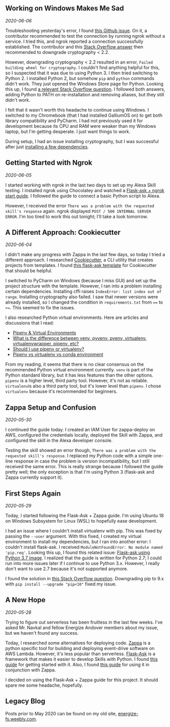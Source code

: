 ## Working on Windows Makes Me Sad
*2020-06-06*

Troubleshooting yesterday's error, I found 
[this Github issue](https://github.com/3SpheresRoboticsProject/flask_ask_ros/issues/3). On it, a contributor 
recommended to test the connection by running ngrok without a service. I tried this, and ngrok reported a connection 
successfully established. The contributor and this [Stack Overflow answer](https://stackoverflow.com/a/49466811) then 
recommended to downgrade cryptography < 2.2.

However, downgrading cryptography < 2.2 resulted in an error, `Failed building wheel for cryptography`. I couldn't
find anything helpful for this, so I suspected that it was due to using Python 3. I then tried switching to Python 2.
I installed Python 2, but somehow `pip` and `python` commands didn't work. They just opened the Windows Store page for 
Python. Looking this up, I found 
[a relevant Stack Overflow question](https://stackoverflow.com/questions/58754860/cmd-opens-window-store-when-i-type-python). 
I followed both answers, adding Python to PATH on re-installation and removing aliases, but they still didn't work.

I felt that it wasn't worth this headache to continue using Windows. I switched to my Chromebook (that I had installed 
GalliumOS on) to get both library compatibility and PyCharm. I had not previously used it for development because its 
CPU and RAM were weaker than my Windows laptop, but I'm getting desperate. I just want things to work.

During setup, I had an issue installing cryptography, but I was successful after just 
[installing a few dependencies](https://stackoverflow.com/a/22210069).

## Getting Started with Ngrok
*2020-06-05*

I started working with ngrok in the last two days to set up my Alexa Skill testing. I installed ngrok using Chocolatey 
and watched a [Flask-ask + ngrok start guide](https://www.youtube.com/watch?v=eC2zi4WIFX0). I followed the guide to 
connect a basic Python script to Alexa.

However, I received the error `There was a problem with the requested skill's response` again. ngrok displayed 
`POST / 500 INTERNAL SERVER ERROR`. I'm too tired to work this out tonight; I'll take a look tomorrow.

## A Different Approach: Cookiecutter
*2020-06-04*

I didn't make any progress with Zappa in the last few days, so today I tried a different approach. I researched 
[Cookiecutter](https://cookiecutter.readthedocs.io/en/1.7.2/README.html), a CLI utility that creates projects from 
templates. I found 
[this flask-ask template](https://github.com/chrisvoncsefalvay/cookiecutter-flask-ask)
for Cookiecutter that should be helpful.

I switched to PyCharm on Windows (because I miss GUI) and set up the project structure with the template. However, I 
ran into a problem installing certain dependencies. Installing cffi raises `IndexError: list index out of range`. 
Installing cryptography also failed. I saw that newer versions were already installed, so I changed the condition in 
`requirements.txt` from `==` to `>=`. This seemed to fix the issues.

I also researched Python virtual environments. Here are articles and discussions that I read:
- [Pipenv & Virtual Environments](https://docs.python-guide.org/dev/virtualenvs/)
- [What is the difference between venv, pyvenv, pyenv, virtualenv, virtualenvwrapper, pipenv, etc?](https://stackoverflow.com/questions/41573587/what-is-the-difference-between-venv-pyvenv-pyenv-virtualenv-virtualenvwrappe)
- [Should I use pipenv or virtualenv?](https://www.reddit.com/r/learnpython/comments/9lrcee/should_i_use_pipenv_or_virtualenv/)
- [Pipenv vs virtualenv vs conda environment](https://medium.com/@krishnaregmi/pipenv-vs-virtualenv-vs-conda-environment-3dde3f6869ed)

From my reading, it seems that there is no clear consensus on the recommended Python virtual environment currently. 
`venv` is part of the Python standard library, but it has less features than the other options. `pipenv` is a higher 
level, third party tool. However, it's not as reliable. `virtualenv`is also a third party tool, but it's lower level 
than `pipenv`. I chose `virtualenv` because it's recommended for beginners.

## Zappa Setup and Confusion
*2020-05-30*

I continued the guide today. I created an IAM User for zappa-deploy on AWS, configured the 
credentials locally, deployed the Skill with Zappa, and configured the skill in the Alexa developer 
console.

Testing the skill showed an error though, `There was a problem with the requested skill's response`. 
I replaced my Python code with a simple one-line response in case the problem is version incompatibility, but 
I still received the same error. This is really strange because I followed the guide pretty well; the only 
exception is that I'm using Python 3 (flask-ask and Zappa currently support it).

## First Steps Again
*2020-05-29*

Today, I started following the Flask-Ask + Zappa guide. I'm using Ubuntu 18 on Windows Subsystem for 
Linux (WSL) to hopefully ease development.

I had an issue where I couldn't install virtualenv with pip. This was fixed by passing the 
`--user` argument. With this fixed, I created my virtual environment to install my dependencies, but I 
ran into another error: I couldn't install flask-ask. I received `ModuleNotFoundError: No module named 
'pip.req'`. Looking this up, I found this related issue:
[Flask-ask using Python 3.7 image](https://github.com/tiangolo/uwsgi-nginx-flask-docker/issues/133). 
I realized that the guide is written for Python 2.7; I could run into more issues later if I continue to 
use Python 3.x. However, I really don't want to use 2.7 because it's not supported anymore.

I found the solution in 
[this Stack Overflow question](https://stackoverflow.com/questions/51273969/virtutalenv-command-python-setup-py-egg-info-failed-with-error-code-1).
Downgrading pip to 9.x with `pip install --upgrade "pip<10"` fixed my issue.

## A New Hope
*2020-05-28*

Trying to figure out serverless has been fruitless in the last few weeks. I've asked Mr. Navkal and fellow Energize 
Andover members about my issue, but we haven't found any success.

Today, I researched some alternatives for deploying code. [Zappa](https://github.com/Miserlou/Zappa) is a python 
specific tool for building and deploying event-drive software on AWS Lambda. However, it's less popular than 
serverless. 
[Flask-Ask](https://flask-ask.readthedocs.io/en/latest/index.html) is a framework that makes it easier to develop 
Skills with Python. I found 
[this guide](https://developer.amazon.com/blogs/post/Tx14R0IYYGH3SKT/Flask-Ask-A-New-Python-Framework-for-Rapid-Alexa-Skills-Kit-Development) 
for getting started with it. Also, I found 
[this guide](https://developer.amazon.com/blogs/alexa/post/8e8ad73a-99e9-4c0f-a7b3-60f92287b0bf/new-alexa-tutorial-deploy-flask-ask-skills-to-aws-lambda-with-zappa) 
for using it in conjunction with Zappa.

I decided on using the Flask-Ask + Zappa guide for this project. It should spare me some headache, hopefully.

## Legacy Blog
Posts prior to May 2020 can be found on my old site, [energize-fs.weebly.com](https://energize-fs.weebly.com/).
